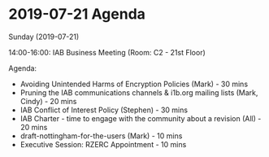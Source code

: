 




2019-07-21 Agenda
=================





Sunday (2019-07-21)


14:00-16:00: IAB Business Meeting (Room: C2 - 21st Floor)


Agenda:



* Avoiding Unintended Harms of Encryption Policies (Mark) - 30 mins
* Pruning the IAB communications channels & i1b.org mailing lists (Mark, Cindy) - 20 mins
* IAB Conflict of Interest Policy (Stephen) - 30 mins
* IAB Charter - time to engage with the community about a revision (All) - 20 mins
* draft-nottingham-for-the-users (Mark) - 10 mins
* Executive Session: RZERC Appointment - 10 mins









